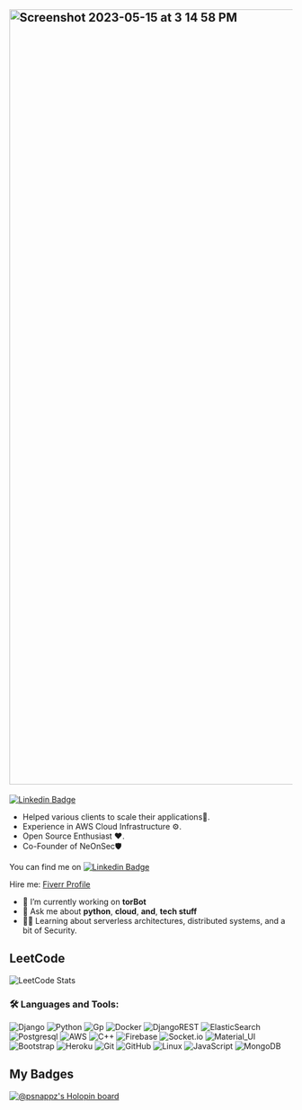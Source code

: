 
<h2>
   <img width="1380" alt="Screenshot 2023-05-15 at 3 14 58 PM" src="https://github.com/PSNAppz/psnappz/assets/4481429/e6fe510d-5c38-4d90-bfa1-f9dbaa97786b"> 
</h2>

 [![Linkedin Badge](https://komarev.com/ghpvc/?username=psnappz&style=for-the-badge)](https://www.linkedin.com/in/0xpsn/)

* Helped various clients to scale their applications🔑.
* Experience in AWS Cloud Infrastructure ⚙️.
* Open Source Enthusiast ❤️.
* Co-Founder of NeOnSec🛡

You can find me on [![Linkedin Badge](https://img.shields.io/badge/-PS%20Narayanan-blue?style=flat-square&logo=Linkedin&logoColor=white&link=https://www.linkedin.com/in/0xpsn/)](https://www.linkedin.com/in/0xpsn/)

 Hire me: [Fiverr Profile](https://www.fiverr.com/users/psnappz)



- 🤔 I’m currently working on __torBot__
- 💬 Ask me about __python__, __cloud__, __and__, __tech stuff__
- 👨‍💻 Learning about serverless architectures, distributed systems, and a bit of Security.

## LeetCode

![LeetCode Stats](https://leetcard.jacoblin.cool/Gh0stWalk3r)


### 🛠️ Languages and Tools:

![Django](https://img.shields.io/badge/-Django-black?style=flat-square&logo=django)
![Python](https://img.shields.io/badge/-Python-black?style=flat-square&logo=python)
![Gp](https://img.shields.io/badge/-Go-black?style=flat-square&logo=go)
![Docker](https://img.shields.io/badge/-Docker-black?style=flat-square&logo=docker)
![DjangoREST](https://img.shields.io/badge/RESTAPI-black?style=flat-square&logo=django)
![ElasticSearch](https://img.shields.io/badge/-ElasticSearch-black?style=flat-square&logo=elasticsearch)
![Postgresql](https://img.shields.io/badge/-Postgresql-black?style=flat-square&logo=postgresql)
![AWS](https://img.shields.io/badge/Amazon_AWS-000000?style=flat-squaree&logo=amazon-aws)
![C++](https://img.shields.io/badge/-C++-black?style=flat-square&logo=c)
![Firebase](https://img.shields.io/badge/-Firebase-black?style=flat-square&logo=Firebase)
![Socket.io](https://img.shields.io/badge/-Socket-black?style=flat-square&logo=socket.io)
![Material_UI](https://img.shields.io/badge/-Material_UI-black?style=flat-square&logo=material-ui)
![Bootstrap](https://img.shields.io/badge/-Bootstrap-black?style=flat-square&logo=bootstrap)
![Heroku](https://img.shields.io/badge/-Heroku-black?style=flat-square&logo=heroku)
![Git](https://img.shields.io/badge/-Git-black?style=flat-square&logo=git)
![GitHub](https://img.shields.io/badge/-GitHub-black?style=flat-square&logo=github)
![Linux](https://img.shields.io/badge/-Linux-black?style=flat-square&logo=linux)
![JavaScript](https://img.shields.io/badge/-JavaScript-black?style=flat-square&logo=javascript)
![MongoDB](https://img.shields.io/badge/-MongoDB-black?style=flat-square&logo=mongodb)



## My Badges

[![@psnappz's Holopin board](https://holopin.io/api/user/board?user=psnappz)](https://holopin.io/@psnappz)

